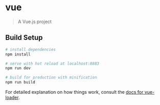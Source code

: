 # vue

> A Vue.js project

## Build Setup

``` bash
# install dependencies
npm install

# serve with hot reload at localhost:8883
npm run dev

# build for production with minification
npm run build
```

For detailed explanation on how things work, consult the [docs for vue-loader](http://vuejs.github.io/vue-loader).
